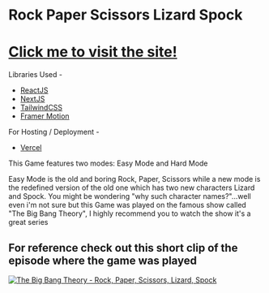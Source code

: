 # Rock Paper Scissors Lizard Spock
# [Click me to visit the site!](https://rock-paper-scissors-sahilbest999.vercel.app)
Libraries Used -
- [ReactJS](https://reactjs.org/)
- [NextJS](https://nextjs.org/)
- [TailwindCSS](https://tailwindcss.com/)
- [Framer Motion](https://www.framer.com/motion/)

For Hosting / Deployment - 
- [Vercel](https://vercel.com/)


This Game features two modes: Easy Mode and Hard Mode

Easy Mode is the old and boring Rock, Paper, Scissors while a new mode is the redefined version of the old one which has two new characters Lizard and Spock. You might be wondering "why such character names?"...well even i'm not sure but this Game was played on the famous show called "The Big Bang Theory", I highly recommend you to watch the show it's a great series

For reference check out this short clip of the episode where the game was played
---
[![The Big Bang Theory - Rock, Paper, Scissors, Lizard, Spock](https://img.youtube.com/vi/iSHPVCBsnLw/0.jpg)](https://www.youtube.com/watch?v=iSHPVCBsnLw "Click Me!")
